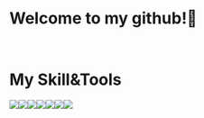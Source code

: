 ### <h1>Welcome to my github!👋</h1> 

<br>

### <h1>My Skill&Tools</h1>
<img src="https://img.shields.io/badge/Java-informational?style=flat&logo=java&logoColor=white&color=007396"><img src="https://img.shields.io/badge/Html5-informational?style=flat&logo=html5&logoColor=white&color=E34F26"><img src="https://img.shields.io/badge/Css3-informational?style=flat&logo=css3&logoColor=white&color=1572B6"><img src="https://img.shields.io/badge/JavaScript-informational?style=flat&logo=javascript&logoColor=white&color=F7DF1E"><img src="https://img.shields.io/badge/jQuery-informational?style=flat&logo=jQuery&logoColor=white&color=0769AD"><img src="https://img.shields.io/badge/Oracle-informational?style=flat&logo=oracle&logoColor=white&color=F80000"><img src="https://img.shields.io/badge/Spring-informational?style=flat&logo=spring&logoColor=white&color=6DB33F">
